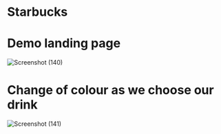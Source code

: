 # Starbucks

<h1>Demo landing page</h1>

![Screenshot (140)](https://github.com/Robin-Gouda/Starbucks/assets/127643727/e31f8d70-ec1e-4f12-b2a7-a2f05c998177)

<h1>Change of colour as we choose our drink</h1>

![Screenshot (141)](https://github.com/Robin-Gouda/Starbucks/assets/127643727/f9181850-e31d-44dd-9d79-108919bb38a8)
